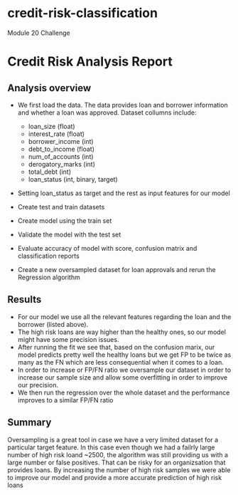 # credit-risk-classification
Module 20 Challenge

# Credit Risk Analysis Report

## Analysis overview
* We first load the data. The data provides loan and borrower information and whether a loan was approved. Dataset collumns include:
    * loan_size (float)
    * interest_rate (float)
    * borrower_income (int)
    * debt_to_income  (float)
    * num_of_accounts (int)
    * derogatory_marks (int)
    * total_debt (int)
    * loan_status (int, binary, target)

* Setting loan_status as target and the rest as input features for our model
* Create test and train datasets
* Create model using the train set
* Validate the model with the test set
* Evaluate accuracy of model with score, confusion matrix and classification reports
* Create a new oversampled dataset for loan approvals and rerun the Regression algorithm

## Results
* For our model we use all the relevant features regarding the loan and the borrower (listed above).
* The high risk loans are way higher than the healthy ones, so our model might have some precision issues.
* After running the fit we see that, based on the confusion marix, our model predicts pretty well the healthy loans but we get FP to be twice as many as the FN which are less consequential when it comes to a loan.
* In order to increase or FP/FN ratio we oversample our dataset in order to increase our sample size and allow some overfitting in order to improve our precision.
* We then run the regression over the whole dataset and the performance improves to a similar FP/FN ratio

## Summary
Oversampling is a great tool in case we have a very limited dataset for a particular target feature. In this case even though we had a failrly large number of high risk loand ~2500, the algorithm was still providing us with a large number or false positives. That can be risky for an organizsation that provides loans. By increasing the number of high risk samples we were able to improve our model and provide a more accurate prediction of high risk loans

